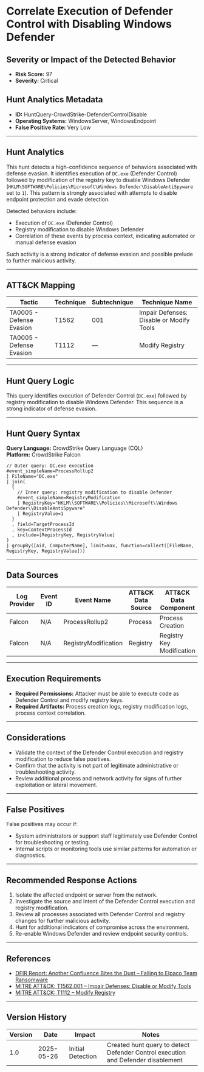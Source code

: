 # Correlate Execution of Defender Control with Disabling Windows Defender

## Severity or Impact of the Detected Behavior
- **Risk Score:** 97
- **Severity:** Critical

## Hunt Analytics Metadata

- **ID:** HuntQuery-CrowdStrike-DefenderControlDisable
- **Operating Systems:** WindowsServer, WindowsEndpoint
- **False Positive Rate:** Very Low

---

## Hunt Analytics

This hunt detects a high-confidence sequence of behaviors associated with defense evasion. It identifies execution of `DC.exe` (Defender Control) followed by modification of the registry key to disable Windows Defender (`HKLM\SOFTWARE\Policies\Microsoft\Windows Defender\DisableAntiSpyware` set to `1`). This pattern is strongly associated with attempts to disable endpoint protection and evade detection.

Detected behaviors include:

- Execution of `DC.exe` (Defender Control)
- Registry modification to disable Windows Defender
- Correlation of these events by process context, indicating automated or manual defense evasion

Such activity is a strong indicator of defense evasion and possible prelude to further malicious activity.

---

## ATT&CK Mapping

| Tactic                        | Technique   | Subtechnique | Technique Name                                 |
|------------------------------|-------------|--------------|-----------------------------------------------|
| TA0005 - Defense Evasion     | T1562       | 001          | Impair Defenses: Disable or Modify Tools      |
| TA0005 - Defense Evasion     | T1112       | —            | Modify Registry                               |

---

## Hunt Query Logic

This query identifies execution of Defender Control (`DC.exe`) followed by registry modification to disable Windows Defender. This sequence is a strong indicator of defense evasion.

---

## Hunt Query Syntax

**Query Language:** CrowdStrike Query Language (CQL)  
**Platform:** CrowdStrike Falcon

```fql
// Outer query: DC.exe execution    
#event_simpleName=ProcessRollup2    
| FileName="DC.exe"    
| join(    
  {    
    // Inner query: registry modification to disable Defender    
    #event_simpleName=RegistryModification    
    | RegistryKey="HKLM\\SOFTWARE\\Policies\\Microsoft\\Windows Defender\\DisableAntiSpyware"  
    | RegistryValue=1    
  }    
  , field=TargetProcessId    
  , key=ContextProcessId    
  , include=[RegistryKey, RegistryValue]    
)    
| groupBy([aid, ComputerName], limit=max, function=collect([FileName, RegistryKey, RegistryValue]))
```

---

## Data Sources

| Log Provider | Event ID         | Event Name             | ATT&CK Data Source  | ATT&CK Data Component  |
|--------------|------------------|------------------------|---------------------|------------------------|
| Falcon       | N/A              | ProcessRollup2         | Process             | Process Creation       |
| Falcon       | N/A              | RegistryModification   | Registry            | Registry Key Modification |

---

## Execution Requirements

- **Required Permissions:** Attacker must be able to execute code as Defender Control and modify registry keys.
- **Required Artifacts:** Process creation logs, registry modification logs, process context correlation.

---

## Considerations

- Validate the context of the Defender Control execution and registry modification to reduce false positives.
- Confirm that the activity is not part of legitimate administrative or troubleshooting activity.
- Review additional process and network activity for signs of further exploitation or lateral movement.

---

## False Positives

False positives may occur if:

- System administrators or support staff legitimately use Defender Control for troubleshooting or testing.
- Internal scripts or monitoring tools use similar patterns for automation or diagnostics.

---

## Recommended Response Actions

1. Isolate the affected endpoint or server from the network.
2. Investigate the source and intent of the Defender Control execution and registry modification.
3. Review all processes associated with Defender Control and registry changes for further malicious activity.
4. Hunt for additional indicators of compromise across the environment.
5. Re-enable Windows Defender and review endpoint security controls.

---

## References

- [DFIR Report: Another Confluence Bites the Dust – Falling to Elpaco Team Ransomware](https://thedfirreport.com/2025/05/19/another-confluence-bites-the-dust-falling-to-elpaco-team-ransomware/#case-summary)
- [MITRE ATT&CK: T1562.001 – Impair Defenses: Disable or Modify Tools](https://attack.mitre.org/techniques/T1562/001/)
- [MITRE ATT&CK: T1112 – Modify Registry](https://attack.mitre.org/techniques/T1112/)

---

## Version History

| Version | Date       | Impact            | Notes                                                                                      |
|---------|------------|-------------------|--------------------------------------------------------------------------------------------|
| 1.0     | 2025-05-26 | Initial Detection | Created hunt query to detect Defender Control execution and Defender disablement |
